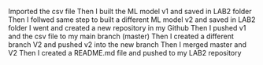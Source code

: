 Imported the csv file
Then I built the ML model  v1 and saved in LAB2 folder
Then I follwed same step to built a different ML model v2 and saved in LAB2 folder
I went and created a new repository in my Github
Then I pushed v1 and the csv file to my main branch (master)
Then I created a different branch V2 and pushed v2 into the new branch
Then I merged master and V2
Then I created a README.md file and pushed to my LAB2 repository
